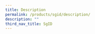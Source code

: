 ```yaml
---
title: Description
permalink: /products/sgid/description/
description: ""
third_nav_title: SgID
---
```






